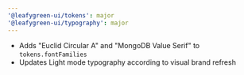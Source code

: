 ```yaml
---
'@leafygreen-ui/tokens': major
'@leafygreen-ui/typography': major
---
```


- Adds "Euclid Circular A" and "MongoDB Value Serif" to `tokens.fontFamilies`
- Updates Light mode typography according to visual brand refresh

